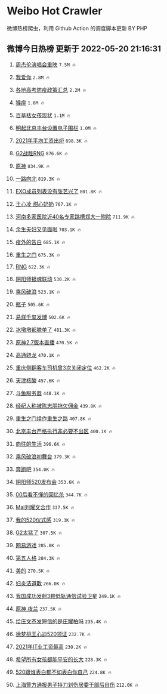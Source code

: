 # Weibo Hot Crawler 



微博热榜爬虫，利用 Github Action 的调度脚本更新 BY PHP 


## 微博今日热榜 更新于 2022-05-20 21:16:31 
1. [周杰伦演唱会重映](https://s.weibo.com/weibo?q=%23%E5%91%A8%E6%9D%B0%E4%BC%A6%E6%BC%94%E5%94%B1%E4%BC%9A%E9%87%8D%E6%98%A0%23&Refer=top) `7.5M 🔥` 

1. [我爱你](https://s.weibo.com/weibo?q=%E6%88%91%E7%88%B1%E4%BD%A0&Refer=top) `2.8M 🔥` 

1. [各地高考防疫政策汇总](https://s.weibo.com/weibo?q=%23%E5%90%84%E5%9C%B0%E9%AB%98%E8%80%83%E9%98%B2%E7%96%AB%E6%94%BF%E7%AD%96%E6%B1%87%E6%80%BB%23&Refer=top) `2.2M 🔥` 

1. [猴痘](https://s.weibo.com/weibo?q=%23%E7%8C%B4%E7%97%98%23&Refer=top) `1.8M 🔥` 

1. [百草枯女孩现状](https://s.weibo.com/weibo?q=%23%E7%99%BE%E8%8D%89%E6%9E%AF%E5%A5%B3%E5%AD%A9%E7%8E%B0%E7%8A%B6%23&Refer=top) `1.1M 🔥` 

1. [明起北京丰台设置电子围栏](https://s.weibo.com/weibo?q=%23%E6%98%8E%E8%B5%B7%E5%8C%97%E4%BA%AC%E4%B8%B0%E5%8F%B0%E8%AE%BE%E7%BD%AE%E7%94%B5%E5%AD%90%E5%9B%B4%E6%A0%8F%23&Refer=top) `1.0M 🔥` 

1. [2021年平均工资出炉](https://s.weibo.com/weibo?q=%232021%E5%B9%B4%E5%B9%B3%E5%9D%87%E5%B7%A5%E8%B5%84%E5%87%BA%E7%82%89%23&Refer=top) `898.3K 🔥` 

1. [G2战胜RNG](https://s.weibo.com/weibo?q=%23G2%E6%88%98%E8%83%9CRNG%23&Refer=top) `876.6K 🔥` 

1. [原神](https://s.weibo.com/weibo?q=%23%E5%8E%9F%E7%A5%9E%23&Refer=top) `834.9K 🔥` 

1. [一路向北](https://s.weibo.com/weibo?q=%E4%B8%80%E8%B7%AF%E5%90%91%E5%8C%97&Refer=top) `819.3K 🔥` 

1. [EXO成员列表没有张艺兴了](https://s.weibo.com/weibo?q=%23EXO%E6%88%90%E5%91%98%E5%88%97%E8%A1%A8%E6%B2%A1%E6%9C%89%E5%BC%A0%E8%89%BA%E5%85%B4%E4%BA%86%23&Refer=top) `801.8K 🔥` 

1. [王心凌 甜心奶奶](https://s.weibo.com/weibo?q=%E7%8E%8B%E5%BF%83%E5%87%8C%20%E7%94%9C%E5%BF%83%E5%A5%B6%E5%A5%B6&Refer=top) `767.1K 🔥` 

1. [河南多家医院近40名专家跳槽郑大一附院](https://s.weibo.com/weibo?q=%23%E6%B2%B3%E5%8D%97%E5%A4%9A%E5%AE%B6%E5%8C%BB%E9%99%A2%E8%BF%9140%E5%90%8D%E4%B8%93%E5%AE%B6%E8%B7%B3%E6%A7%BD%E9%83%91%E5%A4%A7%E4%B8%80%E9%99%84%E9%99%A2%23&Refer=top) `711.9K 🔥` 

1. [余生夫妇又见面啦](https://s.weibo.com/weibo?q=%23%E4%BD%99%E7%94%9F%E5%A4%AB%E5%A6%87%E5%8F%88%E8%A7%81%E9%9D%A2%E5%95%A6%23&Refer=top) `703.1K 🔥` 

1. [疫外的告白](https://s.weibo.com/weibo?q=%23%E7%96%AB%E5%A4%96%E7%9A%84%E5%91%8A%E7%99%BD%23&Refer=top) `685.1K 🔥` 

1. [重生之门](https://s.weibo.com/weibo?q=%23%E9%87%8D%E7%94%9F%E4%B9%8B%E9%97%A8%23&Refer=top) `675.3K 🔥` 

1. [RNG](https://s.weibo.com/weibo?q=%23RNG%23&Refer=top) `622.3K 🔥` 

1. [阴阳师银魂联动](https://s.weibo.com/weibo?q=%23%E9%98%B4%E9%98%B3%E5%B8%88%E9%93%B6%E9%AD%82%E8%81%94%E5%8A%A8%23&Refer=top) `530.2K 🔥` 

1. [乘风破浪](https://s.weibo.com/weibo?q=%E4%B9%98%E9%A3%8E%E7%A0%B4%E6%B5%AA&Refer=top) `523.1K 🔥` 

1. [瓶子](https://s.weibo.com/weibo?q=%E7%93%B6%E5%AD%90&Refer=top) `505.6K 🔥` 

1. [易烊千玺发博](https://s.weibo.com/weibo?q=%E6%98%93%E7%83%8A%E5%8D%83%E7%8E%BA%E5%8F%91%E5%8D%9A&Refer=top) `502.6K 🔥` 

1. [冰墩墩都脱单了](https://s.weibo.com/weibo?q=%23%E5%86%B0%E5%A2%A9%E5%A2%A9%E9%83%BD%E8%84%B1%E5%8D%95%E4%BA%86%23&Refer=top) `481.3K 🔥` 

1. [原神2.7版本直播](https://s.weibo.com/weibo?q=%23%E5%8E%9F%E7%A5%9E2.7%E7%89%88%E6%9C%AC%E7%9B%B4%E6%92%AD%23&Refer=top) `470.5K 🔥` 

1. [高通骁龙](https://s.weibo.com/weibo?q=%E9%AB%98%E9%80%9A%E9%AA%81%E9%BE%99&Refer=top) `470.1K 🔥` 

1. [重庆侧翻客车司机曾3次关闭定位](https://s.weibo.com/weibo?q=%23%E9%87%8D%E5%BA%86%E4%BE%A7%E7%BF%BB%E5%AE%A2%E8%BD%A6%E5%8F%B8%E6%9C%BA%E6%9B%BE3%E6%AC%A1%E5%85%B3%E9%97%AD%E5%AE%9A%E4%BD%8D%23&Refer=top) `462.2K 🔥` 

1. [天津核酸](https://s.weibo.com/weibo?q=%E5%A4%A9%E6%B4%A5%E6%A0%B8%E9%85%B8&Refer=top) `457.6K 🔥` 

1. [斗鱼服务器](https://s.weibo.com/weibo?q=%E6%96%97%E9%B1%BC%E6%9C%8D%E5%8A%A1%E5%99%A8&Refer=top) `448.1K 🔥` 

1. [经纪人称被陈志朋拖欠佣金](https://s.weibo.com/weibo?q=%23%E7%BB%8F%E7%BA%AA%E4%BA%BA%E7%A7%B0%E8%A2%AB%E9%99%88%E5%BF%97%E6%9C%8B%E6%8B%96%E6%AC%A0%E4%BD%A3%E9%87%91%23&Refer=top) `439.8K 🔥` 

1. [重生之门续作重生之路](https://s.weibo.com/weibo?q=%23%E9%87%8D%E7%94%9F%E4%B9%8B%E9%97%A8%E7%BB%AD%E4%BD%9C%E9%87%8D%E7%94%9F%E4%B9%8B%E8%B7%AF%23&Refer=top) `407.8K 🔥` 

1. [北京丰台严格执行非必要不出区](https://s.weibo.com/weibo?q=%23%E5%8C%97%E4%BA%AC%E4%B8%B0%E5%8F%B0%E4%B8%A5%E6%A0%BC%E6%89%A7%E8%A1%8C%E9%9D%9E%E5%BF%85%E8%A6%81%E4%B8%8D%E5%87%BA%E5%8C%BA%23&Refer=top) `400.1K 🔥` 

1. [向往的生活](https://s.weibo.com/weibo?q=%E5%90%91%E5%BE%80%E7%9A%84%E7%94%9F%E6%B4%BB&Refer=top) `396.6K 🔥` 

1. [乘风破浪初舞台](https://s.weibo.com/weibo?q=%23%E4%B9%98%E9%A3%8E%E7%A0%B4%E6%B5%AA%E5%88%9D%E8%88%9E%E5%8F%B0%23&Refer=top) `379.3K 🔥` 

1. [奔跑吧](https://s.weibo.com/weibo?q=%E5%A5%94%E8%B7%91%E5%90%A7&Refer=top) `354.0K 🔥` 

1. [阴阳师520发布会](https://s.weibo.com/weibo?q=%23%E9%98%B4%E9%98%B3%E5%B8%88520%E5%8F%91%E5%B8%83%E4%BC%9A%23&Refer=top) `353.6K 🔥` 

1. [00后看不懂的回忆杀](https://s.weibo.com/weibo?q=%2300%E5%90%8E%E7%9C%8B%E4%B8%8D%E6%87%82%E7%9A%84%E5%9B%9E%E5%BF%86%E6%9D%80%23&Refer=top) `344.7K 🔥` 

1. [Mai刘耀文合作](https://s.weibo.com/weibo?q=%23Mai%E5%88%98%E8%80%80%E6%96%87%E5%90%88%E4%BD%9C%23&Refer=top) `337.5K 🔥` 

1. [我的520仪式感](https://s.weibo.com/weibo?q=%23%E6%88%91%E7%9A%84520%E4%BB%AA%E5%BC%8F%E6%84%9F%23&Refer=top) `319.3K 🔥` 

1. [G2太猛了](https://s.weibo.com/weibo?q=%23G2%E5%A4%AA%E7%8C%9B%E4%BA%86%23&Refer=top) `307.5K 🔥` 

1. [网易游戏](https://s.weibo.com/weibo?q=%E7%BD%91%E6%98%93%E6%B8%B8%E6%88%8F&Refer=top) `285.8K 🔥` 

1. [第五人格](https://s.weibo.com/weibo?q=%23%E7%AC%AC%E4%BA%94%E4%BA%BA%E6%A0%BC%23&Refer=top) `284.3K 🔥` 

1. [美的](https://s.weibo.com/weibo?q=%E7%BE%8E%E7%9A%84&Refer=top) `270.5K 🔥` 

1. [妇炎洁道歉](https://s.weibo.com/weibo?q=%23%E5%A6%87%E7%82%8E%E6%B4%81%E9%81%93%E6%AD%89%23&Refer=top) `266.0K 🔥` 

1. [我国成功发射3颗低轨通信试验卫星](https://s.weibo.com/weibo?q=%23%E6%88%91%E5%9B%BD%E6%88%90%E5%8A%9F%E5%8F%91%E5%B0%843%E9%A2%97%E4%BD%8E%E8%BD%A8%E9%80%9A%E4%BF%A1%E8%AF%95%E9%AA%8C%E5%8D%AB%E6%98%9F%23&Refer=top) `249.1K 🔥` 

1. [原神 夜兰](https://s.weibo.com/weibo?q=%E5%8E%9F%E7%A5%9E%20%E5%A4%9C%E5%85%B0&Refer=top) `237.5K 🔥` 

1. [给庄文杰发短信的是庄耀柏吗](https://s.weibo.com/weibo?q=%23%E7%BB%99%E5%BA%84%E6%96%87%E6%9D%B0%E5%8F%91%E7%9F%AD%E4%BF%A1%E7%9A%84%E6%98%AF%E5%BA%84%E8%80%80%E6%9F%8F%E5%90%97%23&Refer=top) `235.4K 🔥` 

1. [徐梦桃王心迪520领证](https://s.weibo.com/weibo?q=%23%E5%BE%90%E6%A2%A6%E6%A1%83%E7%8E%8B%E5%BF%83%E8%BF%AA520%E9%A2%86%E8%AF%81%23&Refer=top) `232.7K 🔥` 

1. [2021年IT业工资最高](https://s.weibo.com/weibo?q=%232021%E5%B9%B4IT%E4%B8%9A%E5%B7%A5%E8%B5%84%E6%9C%80%E9%AB%98%23&Refer=top) `230.2K 🔥` 

1. [希望所有女孩都能平安的长大](https://s.weibo.com/weibo?q=%23%E5%B8%8C%E6%9C%9B%E6%89%80%E6%9C%89%E5%A5%B3%E5%AD%A9%E9%83%BD%E8%83%BD%E5%B9%B3%E5%AE%89%E7%9A%84%E9%95%BF%E5%A4%A7%23&Refer=top) `228.3K 🔥` 

1. [520跟谁表白都不如表白你自己](https://s.weibo.com/weibo?q=520%E8%B7%9F%E8%B0%81%E8%A1%A8%E7%99%BD%E9%83%BD%E4%B8%8D%E5%A6%82%E8%A1%A8%E7%99%BD%E4%BD%A0%E8%87%AA%E5%B7%B1&Refer=top) `224.8K 🔥` 

1. [上海警方通报男子持刀划伤居委干部后自伤](https://s.weibo.com/weibo?q=%23%E4%B8%8A%E6%B5%B7%E8%AD%A6%E6%96%B9%E9%80%9A%E6%8A%A5%E7%94%B7%E5%AD%90%E6%8C%81%E5%88%80%E5%88%92%E4%BC%A4%E5%B1%85%E5%A7%94%E5%B9%B2%E9%83%A8%E5%90%8E%E8%87%AA%E4%BC%A4%23&Refer=top) `212.0K 🔥` 

